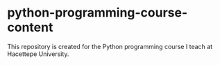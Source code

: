 # python-programming-course-content
This repository is created for the Python programming course I teach at Hacettepe University.
